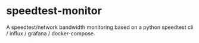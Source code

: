 # speedtest-monitor
A speedtest/network bandwidth monitoring based on a python speedtest cli / influx / grafana / docker-compose
